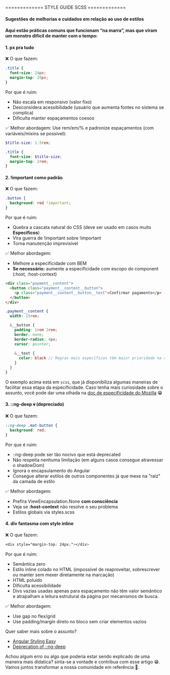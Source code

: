 ============= STYLE GUIDE SCSS =============

#### Sugestões de melhorias e cuidados em relação ao uso de estilos

#### Aqui estão práticas comuns que funcionam “na marra”, mas que viram um monstro difícil de manter com o tempo:

#### 1. px pra tudo
❌ O que fazem:

```scss
.title {
  font-size: 24px;
  margin-top: 20px;
}
```

Por que é ruim:

- Não escala em responsivo (valor fixo)
- Desconsidera acessibilidade (usuário que aumenta fontes no sistema se complica)
- Dificulta manter espaçamentos coesos

✅ Melhor abordagem:
Use rem/em/% e padronize espaçamentos (com variáveis/mixins se possivel):

```scss
$title-size: 1.5rem;

.title {
  font-size: $title-size;
  margin-top: 2rem;
}
```

#### 2. !important como padrão
❌ O que fazem:
```scss
.button {
  background: red !important;
}
```
Por que é ruim:

- Quebra a cascata natural do CSS (deve ser usado em casos muito **Específicos**)
- Vira guerra de !important sobre !important
- Torna manutenção imprevisível

✅ Melhor abordagem:

- Melhore a especificidade com BEM
- **Se necessário:** aumente a especificidade com escopo do component (:host, :host-context)

```html
<div class="payment__content">
  <button class="payment__content__button">
    <p class="payment__content__button__text">Confirmar pagamento</p>
  </button>
</div>
```

```scss
.payment__content {
  width: 15rem;

  &__button {
    padding: 1rem 2rem;
    border: none;
    border-radius: 4px;
    cursor: pointer;
  
    &__text {
      color: black // Regras mais específicas têm maior prioridade na cascata do CSS, o que reduz (ou elimina) a necessidade de usar !important.
    }
  }
}
```

O exemplo acima está em ```scss```, que já disponibiliza algumas maneiras de facilitar essa etapa da especificidade. Caso tenha mais curiosidade sobre o assunto, você pode dar uma olhada na [doc de especificidade do Mozilla](https://developer.mozilla.org/pt-BR/docs/Web/CSS/CSS_cascade/Specificity) 😁

#### 3. ::ng-deep 💀 (depreciado)
❌ O que fazem:

```scss
::ng-deep .mat-button {
  background: red;
}
```
Por que é ruim:

- ::ng-deep pode ser tão nocivo que está deprecated
- Não respeita nenhuma limitação (em alguns casos consegue atravessar o shadowDom)
- Ignora o encapsulamento do Angular
- Consegue alterar estilos de outros componentes já que mexe na "raiz" da camada de estilo

✅ Melhor abordagem:

- Prefira ViewEncapsulation.None **com consciência**
- Veja se **:host-context** não resolve o seu problema
- Estilos globais via styles.scss

#### 4. div fantasma com style inline
❌ O que fazem:

```scss
<div style="margin-top: 24px;"></div>
```
Por que é ruim:

- Semântica zero
- Estilo inline colado no HTML (impossível de reaproveitar, sobrescrever ou manter sem mexer diretamente na marcação)
- HTML poluído
- Dificulta acessibilidade
- Divs vazias usadas apenas para espaçamento não têm valor semântico e atrapalham a leitura estrutural da página por mecanismos de busca.

✅ Melhor abordagem:

- Use gap no flex/grid
- Use padding/margin direto no bloco sem criar elementos vazios

Quer saber mais sobre o assunto?
- [Angular Styling Easy](https://medium.com/@thomas.laforge/angular-styling-made-easy-leveraging-the-power-of-css-variables-cb33feeca6d1)
- [Deprecation of ::ng-deep](https://medium.com/@simon.sharp_25406/angular-alternatives-after-the-deprecation-of-ng-deep-b51591a296e7)

Achou algum erro ou algo que poderia estar sendo explicado de uma maneira mais didatica? sinta-se a vontade e contribua com esse artigo 😁.  
Vamos juntos transformar a nossa comunidade em referência 👾.
